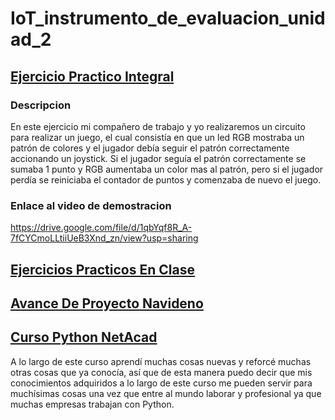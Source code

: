 # IoT_instrumento_de_evaluacion_unidad_2

## [Ejercicio Practico Integral](https://github.com/RamirezLuisManuel/IoT_instrumento_de_evaluacion_unidad_2/tree/main/Ejercicio_Practico_Integral)
### Descripcion
En este ejercicio mi compañero de trabajo y yo realizaremos un circuito para realizar un juego, el cual consistía en que un led RGB mostraba un patrón de colores y el jugador debía seguir el patrón correctamente accionando un joystick.
Si el jugador seguía el patrón correctamente se sumaba 1 punto y RGB aumentaba un color mas al patrón, pero si el jugador perdía se reiniciaba el contador de puntos y comenzaba de nuevo el juego.
### Enlace al video de demostracion
https://drive.google.com/file/d/1qbYqf8R_A-7fCYCmoLLtiiUeB3Xnd_zn/view?usp=sharing

## [Ejercicios Practicos En Clase](https://github.com/RamirezLuisManuel/IoT_instrumento_de_evaluacion_unidad_2/tree/main/Ejercicios_Practicos_En_Clase)


## [Avance De Proyecto Navideno](https://github.com/RamirezLuisManuel/IoT_instrumento_de_evaluacion_unidad_2/tree/main/Avance_De_Proyecto_Navide%C3%B1o)


## [Curso Python NetAcad](https://github.com/RamirezLuisManuel/IoT_instrumento_de_evaluacion_unidad_2/tree/main/Curso_Python_NetAcad)
A lo largo de este curso aprendí muchas cosas nuevas y reforcé muchas otras cosas que ya conocía, así que de esta manera puedo decir que mis conocimientos adquiridos a lo largo de este curso me pueden servir para muchísimas cosas una vez que entre al mundo laborar y profesional ya que muchas empresas trabajan con Python. 
